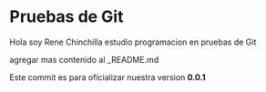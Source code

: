 # Pruebas de Git

Hola soy Rene Chinchilla estudio programacion en pruebas de Git

agregar mas contenido al _README.md

Este commit es para oficializar nuestra version **0.0.1**